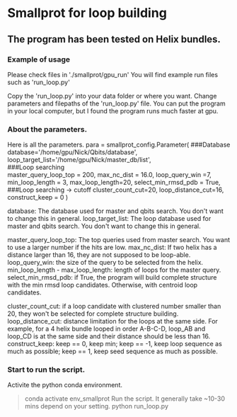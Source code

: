 # Smallprot for loop building
## The program has been tested on Helix bundles.

### Example of usage 
Please check files in './smallprot/gpu_run'
You will find example run files such as 'run_loop.py'

Copy the 'run_loop.py' into your data folder or where you want.
Change parameters and filepaths of the 'run_loop.py' file.
You can put the program in your local computer, but I found the program runs much faster at gpu.

### About the parameters. 
Here is all the parameters.
para = smallprot_config.Parameter(
    ###Database
        database='/home/gpu/Nick/Qbits/database',
        loop_target_list='/home/gpu/Nick/master_db/list',   
    ###Loop searching     
        master_query_loop_top = 200,
        max_nc_dist = 16.0,
        loop_query_win =7,   
        min_loop_length = 3,
        max_loop_length=20,
        select_min_rmsd_pdb = True,
    ###Loop searching -> cutoff 
        cluster_count_cut=20,
        loop_distance_cut=16,
        construct_keep = 0
)

database: The database used for master and qbits search. You don't want to change this in general. 
loop_target_list: The loop database used for master and qbits search. You don't want to change this in general. 

master_query_loop_top: The top queries used from master search. You want to use a larger number if the hits are low.
max_nc_dist: If two helix has a distance larger than 16, they are not supposed to be loop-able. 
loop_query_win: the size of the query to be selected from the helix.
min_loop_length - max_loop_length: length of loops for the master query.
select_min_rmsd_pdb: if True, the program will build complete structure with the min rmsd loop candidates. Otherwise, with centroid loop candidates.

cluster_count_cut: if a loop candidate with clustered number smaller than 20, they won't be selected for complete structure building.
loop_distance_cut: distance limitation for the loops at the same side. For example, for a 4 helix bundle looped in order A-B-C-D, loop_AB and loop_CD is at the same side and their distance should be less than 16. 
construct_keep: keep == 0, keep min; keep == -1, keep loop sequence as much as possible; keep == 1, keep seed sequence as much as possible. 
### Start to run the script.
Activite the python conda environment.
> conda activate env_smallprot
Run the script. It generally take ~10-30 mins depend on your setting.
> python run_loop.py


